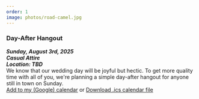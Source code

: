 ```yaml
---
order: 1
image: photos/road-camel.jpg
---
```

### Day-After Hangout
***Sunday, August 3rd, 2025***  
***Casual Attire***    
***Location: TBD***  
We know that our wedding day will be joyful but hectic. To get more quality time with all of you, we're planning a simple day-after hangout for anyone still in town on Sunday.  
<i class="fa-solid fa-calendar-days"></i>
<a href="https://calendar.google.com/calendar/render?action=TEMPLATE&text=Curtis+and+Meishan's+Day-After+Hangout&details=Visit+http://ulleri.ch/wedding+for+more+details&dates=20250803T110000/20250803T180000&ctz=America/Los_Angeles&location=37.234524,-122.063787">Add to my (Google) calendar</a>   or [Download .ics calendar file](/files/day_after_hangout.ics)

